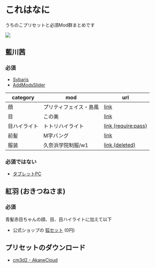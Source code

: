 # これはなに

うちのこプリセットと必須Mod群まとめです

![](https://mstdn.maud.io/system/media_attachments/files/000/188/282/original/d894129e8b5bb7a2.png)

## 藍川茜

### 必須

* [Sybaris](http://motimoti3d.jp/blog-entry-13.html)
* [AddModsSlider](http://motimoti3d.jp/blog-entry-14.html)

category | mod | url |
---|---|---|
顔 | プリティフェイス・島風 | [link](http://ux.getuploader.com/cm3d2/download/7/cm3d2_7.zip) |
目 | この美 | [link](http://motimoti3d.jp/blog-entry-63.html) |
目ハイライト | トトリハイライト | [link (require:pass)](http://ux.getuploader.com/n777_mod/download/171/%E3%83%88%E3%83%88%E3%82%A5%E3%83%BC%E3%83%AA%E3%82%A2%E3%83%BB%E3%83%98%E3%83%AB%E3%83%A2%E3%83%AB%E3%83%88.rar) |
前髪 | M字バング | [link](http://ux.getuploader.com/cm3d2/download/19/cm3d2_19.zip) |
服装 | 久奈浜学院制服/w1 | [link (deleted)]() |

### 必須ではない

* [タブレットPC](http://ux.getuploader.com/cm3d2_okm/download/37/%E3%82%BF%E3%83%96%E3%83%AC%E3%83%83%E3%83%88PC.zip)

## 紅羽 (おきつねさま)

### 必須

青髪赤目ちゃんの顔、目、目ハイライトに加えて以下

* 公式ショップの [狐セット](https://cm3d2-shop.s-court.me/item.php?iid=188) (0円)

## プリセットのダウンロード

* [cm3d2 - AkaneCloud](https://cloud.akane.blue/s/geeiidfzrJcmzGb)